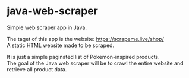 # java-web-scraper
Simple web scraper app in Java.

The taget of this app is the website: https://scrapeme.live/shop/  
A static HTML website made to be scraped.

It is just a simple paginated list of Pokemon-inspired products.  
The goal of the Java web scraper will be to crawl the entire website and retrieve all product data.